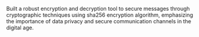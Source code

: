 Built a robust encryption and decryption tool to secure messages through cryptographic techniques using sha256 encryption algorithm, emphasizing the importance of data privacy and secure communication channels in the digital age.</p>
            
